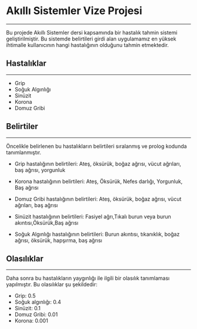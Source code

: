 # Akıllı Sistemler Vize Projesi
---
Bu projede Akıllı Sistemler dersi kapsamında bir hastalık tahmin sistemi geliştirilmiştir. Bu sistemde belirtileri girdi alan uygulamamız en yüksek ihtimalle kullanıcının hangi hastalığının olduğunu tahmin etmektedir. 



## Hastalıklar 
---

- Grip
- Soğuk Algınlığı
- Sinüzit
- Korona
- Domuz Gribi

## Belirtiler
--- 
Öncelikle belirlenen bu hastalıkların belirtileri sıralanmış ve prolog kodunda tanımlanmıştır.

- Grip hastalığının belirtileri: Ateş, öksürük, boğaz ağrısı, vücut ağrıları, baş ağrısı, yorgunluk

- Korona hastalığının belirtileri: Ateş, Öksürük, Nefes darlığı, Yorgunluk, Baş ağrısı

- Domuz Gribi hastalığının belirtileri: Ateş, öksürük, boğaz ağrısı, vücut ağrıları, baş ağrısı

- Sinüzit hastalığının belirtileri: Fasiyel ağrı,Tıkalı burun veya burun akıntısı,Öksürük,Baş ağrısı

- Soğuk Algınlığı hastalığının belirtileri: Burun akıntısı, tıkanıklık, boğaz ağrısı, öksürük, hapşırma, baş ağrısı

## Olasılıklar
--- 
Daha sonra bu hastalıkların yaygınlığı ile ilgili bir olasılık tanımlaması yapılmıştır. Bu olasılıklar şu şekildedir:
- Grip: 0.5
- Soğuk algınlığı: 0.4
- Sinüzit: 0.1
- Domuz Gribi: 0.01
- Korona: 0.001
